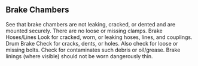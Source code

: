## Brake Chambers
See that brake chambers are not leaking, cracked, or dented and are mounted securely. There are no loose or missing clamps.
Brake Hoses/Lines Look for cracked, worn, or leaking hoses, lines, and couplings.
Drum Brake Check for cracks, dents, or holes. Also check for loose or missing bolts. Check for contaminates such debris or oil/grease. Brake linings (where visible) should not be worn dangerously thin.